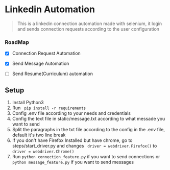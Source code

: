 ﻿# Linkedin Automation


> This is a linkedin connection automation made with selenium, it login and sends connection requests according to the user configuration

### RoadMap

- [x] Connection Request Automation
- [x] Send Message Automation
- [ ] Send Resume(Curriculum) automation


## Setup

1. Install Python3
2. Run ``` pip install -r requirements```
3. Config .env file according to your needs and credentials
4. Config the text file in static/message.txt according to what messade you want to send
5. Split the paragraphs in the txt file according to the config in the .env file, default it's two line break
6. If you don't have Firefox Installed but have chrome, go to steps/start_driver.py and changes 
``` driver = webdriver.Firefox()``` to ```driver = webdriver.Chrome()``` 
7. Run ```python connection_feature.py``` if you want to send connections or ```python message_feature.py``` if you want to send messages 
